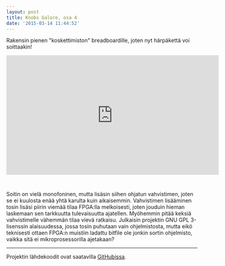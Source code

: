 ```yaml
---
layout: post
title: Knobs Galore, osa 4
date: '2015-03-14 11:44:52'
---
```


Rakensin pienen "koskettimiston" breadboardille, joten nyt härpäkettä voi soittaakin!

<iframe style="margin-bottom: 2em;" width="560" height="315" src="https://www.youtube.com/embed/videoseries?list=PLXbye9qrKoGMEYXIAMA_NOajRKy-63R59" frameborder="0" allowfullscreen></iframe>

Soitin on vielä monofoninen, mutta lisäsin siihen ohjatun vahvistimen, joten se ei kuulosta enää yhtä karulta kuin aikaisemmin. Vahvistimen lisääminen tosin lisäsi piirin viemää tilaa FPGA:lla melkoisesti, joten jouduin hieman laskemaan sen tarkkuutta tulevaisuutta ajatellen. Myöhemmin pitää keksiä vahvistimelle vähemmän tilaa vievä ratkaisu. Julkaisin projektin GNU GPL 3-lisenssin alaisuudessa, jossa tosin puhutaan vain ohjelmistosta, mutta eikö teknisesti ottaen FPGA:n muistiin ladattu bitfile ole jonkin sortin ohjelmisto, vaikka sitä ei mikroprosessorilla ajetakaan?

---

Projektin lähdekoodit ovat saatavilla [GitHubissa](https://github.com/hacklabmikkeli/knobs-galore).